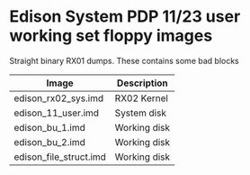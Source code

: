 # Edison System PDP 11/23 user working set floppy images

Straight binary RX01 dumps. These contains some bad blocks

|Image                 | Description|
|----------------------|------------|
|edison_rx02_sys.imd   |RX02 Kernel |
|edison_11_user.imd    |System disk |
|edison_bu_1.imd       |Working disk|
|edison_bu_2.imd       |Working disk|
|edison_file_struct.imd|Working disk|

